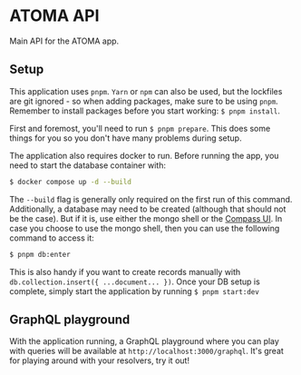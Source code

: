 # ATOMA API

Main API for the ATOMA app.

## Setup

This application uses `pnpm`. `Yarn` or `npm` can also be used, but the lockfiles are git ignored - so when adding packages,
make sure to be using `pnpm`. Remember to install packages before you start working: `$ pnpm install`.

First and foremost, you'll need to run `$ pnpm prepare`. This does some things for you so you don't have many problems during setup.

The application also requires docker to run. Before running the app, you need to start the database container with:

```bash
$ docker compose up -d --build
```

The `--build` flag is generally only required on the first run of this command. Additionally, a database may need to be created (although that should not be the case). But if it is, use either the mongo shell or the [Compass UI](https://www.mongodb.com/products/compass). In case you choose to use the mongo shell, then you can use the following command to access it:

```bash
$ pnpm db:enter
```

This is also handy if you want to create records manually with `db.collection.insert({ ...document... })`.
Once your DB setup is complete, simply start the application by running `$ pnpm start:dev`

## GraphQL playground

With the application running, a GraphQL playground where you can play with queries will be available at `http://localhost:3000/graphql`. It's great for playing around with your resolvers, try it out!
